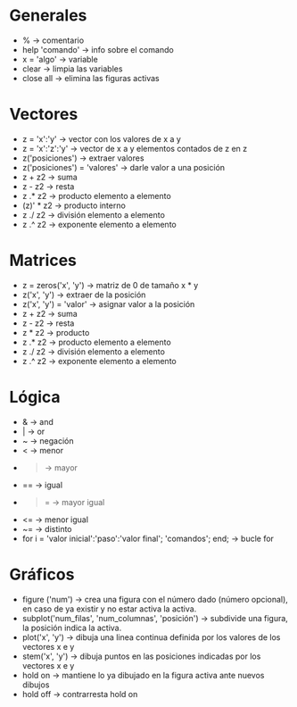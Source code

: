 # Generales
- % -> comentario
- help 'comando' -> info sobre el comando
- x = 'algo' -> variable
- clear -> limpia las variables
- close all -> elimina las figuras activas

# Vectores
- z = 'x':'y' -> vector con los valores de x a y
- z = 'x':'z':'y' -> vector de x a y elementos contados de z en z
- z('posiciones') -> extraer valores
- z('posiciones') = 'valores' -> darle valor a una posición
- z + z2 -> suma
- z - z2 -> resta
- z .* z2 -> producto elemento a elemento
- (z)' * z2 -> producto interno
- z ./ z2 -> división elemento a elemento
- z .^ z2 -> exponente elemento a elemento

# Matrices
- z = zeros('x', 'y') -> matriz de 0 de tamaño x * y
- z('x', 'y') -> extraer de la posición
- z('x', 'y') = 'valor' -> asignar valor a la posición
- z + z2 -> suma
- z - z2 -> resta
- z * z2 -> producto 
- z .* z2 -> producto elemento a elemento
- z ./ z2 -> división elemento a elemento
- z .^ z2 -> exponente elemento a elemento

# Lógica
- & -> and
- | -> or
- ~ -> negación
- < -> menor
- > -> mayor
- == -> igual
- >= -> mayor igual
- <= -> menor igual
- ~= -> distinto
- for i = 'valor inicial':'paso':'valor final'; 'comandos'; end; -> bucle for

# Gráficos
- figure ('num') -> crea una figura con el número dado (número opcional), en caso de ya existir y no estar activa la activa.
- subplot('num_filas', 'num_columnas', 'posición') -> subdivide una figura, la posición indica la activa.
- plot('x', 'y') -> dibuja una linea continua definida por los valores de los vectores x e y
- stem('x', 'y') -> dibuja puntos en las posiciones indicadas por los vectores x e y
- hold on -> mantiene lo ya dibujado en la figura activa ante nuevos dibujos
- hold off -> contrarresta hold on